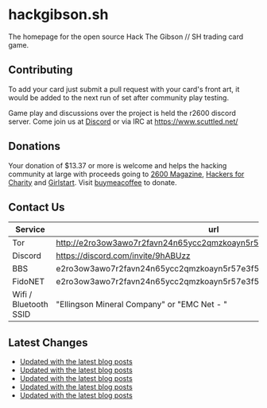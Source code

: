 # hackgibson.sh
The homepage for the open source Hack The Gibson // SH trading card game.


## Contributing

To add your card just submit a pull request with your card's front art, it would be added to the next run of set after community play testing.

Game play and discussions over the project is held the r2600 discord server. Come join us at [Discord](https://discord.com/invite/9hABUzz) or via IRC at https://www.scuttled.net/


## Donations

Your donation of $13.37 or more is welcome and helps the hacking community at large with proceeds going to [2600 Magazine](https://2600.com/), [Hackers for Charity](https://hackersforcharity.org) and [Girlstart](https://girlstart.org).  Visit [buymeacoffee](https://www.buymeacoffee.com/hackgibson.sh) to donate.


## Contact Us

Service | url
-|-
Tor | http://e2ro3ow3awo7r2favn24n65ycc2qmzkoayn5r57e3f56nvjwdcgg32ad.onion
Discord | https://discord.com/invite/9hABUzz
BBS | e2ro3ow3awo7r2favn24n65ycc2qmzkoayn5r57e3f56nvjwdcgg32ad.onion:23
FidoNET | e2ro3ow3awo7r2favn24n65ycc2qmzkoayn5r57e3f56nvjwdcgg32ad.onion:24554
Wifi / Bluetooth SSID | "Ellingson Mineral Company" or "EMC Net - <fidonet address>"

## Latest Changes
<!-- BLOG-POST-LIST:START -->
- [Updated with the latest blog posts](https://github.com/DFW2600/hackgibson.sh/commit/bc612ec70b07a6262db5cc2da27b1b2dd5161fae)
- [Updated with the latest blog posts](https://github.com/DFW2600/hackgibson.sh/commit/e3ff52e97a49d19e970310e8d8af0396916ca8c8)
- [Updated with the latest blog posts](https://github.com/DFW2600/hackgibson.sh/commit/66c9a2f3ed6b865e6da0701a06ea3f7e4f35f353)
- [Updated with the latest blog posts](https://github.com/DFW2600/hackgibson.sh/commit/b283cdc74be39ec262dfdde1f2a9bc2b11c0d3c3)
- [Updated with the latest blog posts](https://github.com/DFW2600/hackgibson.sh/commit/e234346e381a7a4d10a369ef100881c82e587a88)
<!-- BLOG-POST-LIST:END -->
